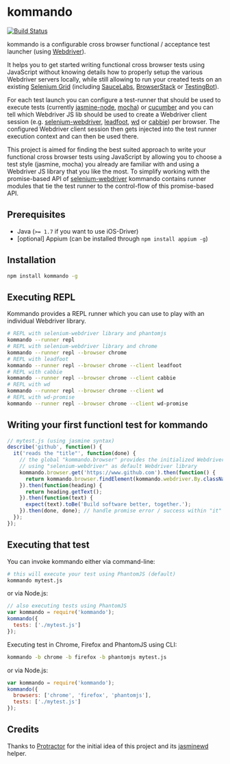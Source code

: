 # kommando

[![Build Status](https://travis-ci.org/uxebu/kommando.png?branch=master)](https://travis-ci.org/uxebu/kommando)

kommando is a configurable cross browser functional / acceptance test launcher
(using [Webdriver](http://code.google.com/p/selenium/)).

It helps you to get started writing functional cross browser tests using JavaScript without knowing
details how to properly setup the various Webdriver servers locally, while still allowing to run
your created tests on an existing [Selenium Grid](http://code.google.com/p/selenium/wiki/Grid2)
(including [SauceLabs](http://saucelabs.com/), [BrowserStack](http://browserstack.com/) or
[TestingBot](http://testingbot.com/)).

For each test launch you can configure a test-runner that should be used to execute tests (currently
[jasmine-node](https://npmjs.org/package/jasmine-node), [mocha](https://npmjs.org/package/mocha)) or
[cucumber](https://npmjs.org/package/cucumber) and you can tell which Webdriver JS lib should be 
used to create a Webdriver client session (e.g.
[selenium-webdriver](https://npmjs.org/package/selenium-webdriver), [leadfoot](https://github.com/theintern/leadfoot),
[wd](https://npmjs.org/package/wd) or [cabbie](https://www.npmjs.org/package/cabbie)) per browser. 
The configured Webdriver client session then gets injected into the test runner execution context and
can then be used there.

This project is aimed for finding the best suited approach to write your functional cross browser
tests using JavaScript by allowing you to choose a test style (jasmine, mocha) you already are
familiar with and using a Webdriver JS library that you like the most. To simplify working with the
promise-based API of [selenium-webdriver](https://npmjs.org/package/selenium-webdriver) kommando
contains runner modules that tie the test runner to the control-flow of this promise-based API.

## Prerequisites

- Java (`>= 1.7` if you want to use iOS-Driver)
- [optional] Appium (can be installed through `npm install appium -g`)

## Installation

~~~bash
npm install kommando -g
~~~

## Executing REPL

Kommando provides a REPL runner which you can use to play with an individual Webdriver library.

~~~bash
# REPL with selenium-webdriver library and phantomjs
kommando --runner repl
# REPL with selenium-webdriver library and chrome
kommando --runner repl --browser chrome
# REPL with leadfoot
kommando --runner repl --browser chrome --client leadfoot
# REPL with cabbie
kommando --runner repl --browser chrome --client cabbie
# REPL with wd
kommando --runner repl --browser chrome --client wd
# REPL with wd-promise
kommando --runner repl --browser chrome --client wd-promise
~~~

## Writing your first functionl test for kommando

~~~js
// mytest.js (using jasmine syntax)
describe('github', function() {
  it('reads the "title"', function(done) {
    // the global "kommando.browser" provides the initialized Webdriver session
    // using "selenium-webdriver" as default Webdriver library
    kommando.browser.get('https://www.github.com').then(function() {
      return kommando.browser.findElement(kommando.webdriver.By.className('heading'));
    }).then(function(heading) {
      return heading.getText();
    }).then(function(text) {
      expect(text).toBe('Build software better, together.');
    }).then(done, done); // handle promise error / success within "it"
  });
});
~~~

## Executing that test

You can invoke kommando either via command-line:

~~~bash
# this will execute your test using PhantomJS (default)
kommando mytest.js
~~~

or via Node.js:

~~~js
// also executing tests using PhantomJS
var kommando = require('kommando');
kommando({
  tests: ['./mytest.js']
});
~~~

Executing test in Chrome, Firefox and PhantomJS using CLI:

~~~bash
kommando -b chrome -b firefox -b phantomjs mytest.js
~~~

or via Node.js:

~~~js
var kommando = require('kommando');
kommando({
  browsers: ['chrome', 'firefox', 'phantomjs'],
  tests: ['./mytest.js']
});
~~~

## Credits

Thanks to [Protractor](https://github.com/angular/protractor) for the initial idea of this project
and its [jasminewd](https://github.com/angular/protractor/tree/master/jasminewd) helper.

